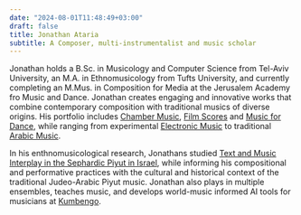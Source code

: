 ```yaml
---
date: "2024-08-01T11:48:49+03:00"
draft: false
title: Jonathan Ataria
subtitle: A Composer, multi-instrumentalist and music scholar
---
```

Jonathan holds a B.Sc. in Musicology and Computer Science from Tel-Aviv University, an M.A. in Ethnomusicology from Tufts University, and currently completing an M.Mus. in Composition for Media at the Jerusalem Academy fro Music and Dance. Jonathan creates engaging and innovative works that combine contemporary composition with traditional musics of diverse origins. His portfolio includes [Chamber Music](/media/mixed-media/look-up), [Film Scores](/media/film-scores/tatiana) and [Music for Dance](/media/mixed-media/look-up), while ranging from experimental [Electronic Music](/media/mixed-media/untitled-electronic) to traditional [Arabic Music](/media/art-music/oghniyat-elharizi).

In his enthnomusicological research, Jonathans studied [Text and Music Interplay in the Sephardic Piyut in Israel](https://www.proquest.com/openview/31eb07ac06dd2110ae45be0b9ceb215a/1?pq-origsite=gscholar&cbl=18750&diss=y), while informing his compositional and performative practices with the cultural and historical context of the traditional Judeo-Arabic Piyut music. Jonathan also plays in multiple ensembles, teaches music, and develops world-music informed AI tools for musicians at [Kumbengo](https://www.kumbengo.com).